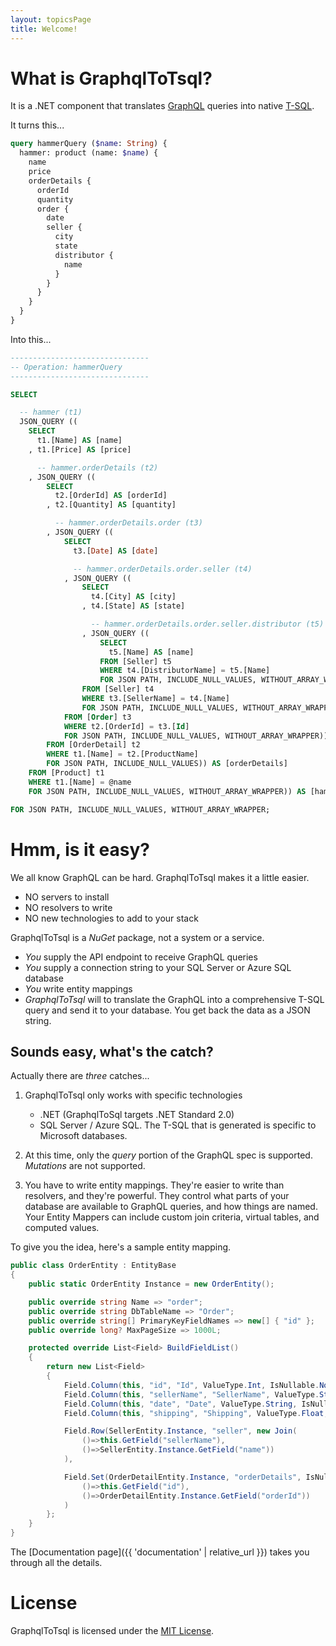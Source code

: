 ```yaml
---
layout: topicsPage
title: Welcome!
---
```


<div markdown="1">

# What is GraphqlToTsql?

It is a .NET component that translates [GraphQL](https://graphql.org/)
queries into native [T-SQL](https://en.wikipedia.org/wiki/Transact-SQL).

It turns this...

```graphql
query hammerQuery ($name: String) {
  hammer: product (name: $name) {
    name
    price
    orderDetails {
      orderId
      quantity
      order {
        date
        seller {
          city
          state
          distributor { 
            name
          }
        }
      }
    }
  }
}
```

Into this...

```sql
-------------------------------
-- Operation: hammerQuery
-------------------------------

SELECT

  -- hammer (t1)
  JSON_QUERY ((
    SELECT
      t1.[Name] AS [name]
    , t1.[Price] AS [price]

      -- hammer.orderDetails (t2)
    , JSON_QUERY ((
        SELECT
          t2.[OrderId] AS [orderId]
        , t2.[Quantity] AS [quantity]

          -- hammer.orderDetails.order (t3)
        , JSON_QUERY ((
            SELECT
              t3.[Date] AS [date]

              -- hammer.orderDetails.order.seller (t4)
            , JSON_QUERY ((
                SELECT
                  t4.[City] AS [city]
                , t4.[State] AS [state]

                  -- hammer.orderDetails.order.seller.distributor (t5)
                , JSON_QUERY ((
                    SELECT
                      t5.[Name] AS [name]
                    FROM [Seller] t5
                    WHERE t4.[DistributorName] = t5.[Name]
                    FOR JSON PATH, INCLUDE_NULL_VALUES, WITHOUT_ARRAY_WRAPPER)) AS [distributor]
                FROM [Seller] t4
                WHERE t3.[SellerName] = t4.[Name]
                FOR JSON PATH, INCLUDE_NULL_VALUES, WITHOUT_ARRAY_WRAPPER)) AS [seller]
            FROM [Order] t3
            WHERE t2.[OrderId] = t3.[Id]
            FOR JSON PATH, INCLUDE_NULL_VALUES, WITHOUT_ARRAY_WRAPPER)) AS [order]
        FROM [OrderDetail] t2
        WHERE t1.[Name] = t2.[ProductName]
        FOR JSON PATH, INCLUDE_NULL_VALUES)) AS [orderDetails]
    FROM [Product] t1
    WHERE t1.[Name] = @name
    FOR JSON PATH, INCLUDE_NULL_VALUES, WITHOUT_ARRAY_WRAPPER)) AS [hammer]

FOR JSON PATH, INCLUDE_NULL_VALUES, WITHOUT_ARRAY_WRAPPER;
```

</div>

<div markdown="1">

# Hmm, is it easy?

We all know GraphQL can be hard. GraphqlToTsql makes it a little easier.
* NO servers to install
* NO resolvers to write
* NO new technologies to add to your stack

GraphqlToTsql is a *NuGet* package, not a system or a service.
* *You* supply the API endpoint to receive GraphQL queries
* *You* supply a connection string to your SQL Server or Azure SQL database
* *You* write entity mappings
* *GraphqlToTsql* will to translate the GraphQL into a comprehensive T-SQL query
and send it to your database. You get back the data as a JSON string.

## Sounds easy, what's the catch?

Actually there are *three* catches...

1. GraphqlToTsql only works with specific technologies
    * .NET (GraphqlToSql targets .NET Standard 2.0)
    * SQL Server / Azure SQL. The T-SQL that is generated is specific to Microsoft databases.


2. At this time, only the *query* portion of the GraphQL spec is supported. *Mutations* are not
supported.

3. You have to write entity mappings. They're easier to write than resolvers, and
they're powerful. They control what parts of your database are
available to GraphQL queries, and how things are named.
Your Entity Mappers can include custom join criteria, virtual tables,
and computed values.

To give you the idea, here's a sample entity mapping.

```csharp
public class OrderEntity : EntityBase
{
    public static OrderEntity Instance = new OrderEntity();

    public override string Name => "order";
    public override string DbTableName => "Order";
    public override string[] PrimaryKeyFieldNames => new[] { "id" };
    public override long? MaxPageSize => 1000L;

    protected override List<Field> BuildFieldList()
    {
        return new List<Field>
        {
            Field.Column(this, "id", "Id", ValueType.Int, IsNullable.No),
            Field.Column(this, "sellerName", "SellerName", ValueType.String, IsNullable.No, Visibility.Hidden),
            Field.Column(this, "date", "Date", ValueType.String, IsNullable.No),
            Field.Column(this, "shipping", "Shipping", ValueType.Float, IsNullable.No),

            Field.Row(SellerEntity.Instance, "seller", new Join(
                ()=>this.GetField("sellerName"),
                ()=>SellerEntity.Instance.GetField("name"))
            ),

            Field.Set(OrderDetailEntity.Instance, "orderDetails", IsNullable.No, new Join(
                ()=>this.GetField("id"),
                ()=>OrderDetailEntity.Instance.GetField("orderId"))
            )
        };
    }
}
```

The [Documentation page]({{ 'documentation' | relative_url }}) takes you through all the details.

</div>

<div markdown="1">

# License

GraphqlToTsql is licensed under the [MIT License](https://opensource.org/licenses/MIT).

</div>
